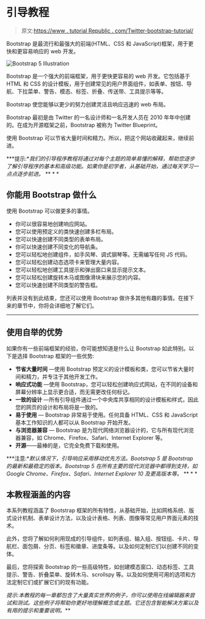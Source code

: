 # 引导教程

> 原文:[https://www . tutorial Republic . com/Twitter-bootstrap-tutorial/](https://www.tutorialrepublic.com/twitter-bootstrap-tutorial/)

Bootstrap 是最流行和最强大的前端(HTML、CSS 和 JavaScript)框架，用于更快和更容易响应的 web 开发。

![Bootstrap 5 Illustration](../Images/349d9cbcff72b1c01928190692f61f2f.png)

Bootstrap 是一个强大的前端框架，用于更快更容易的 web 开发。它包括基于 HTML 和 CSS 的设计模板，用于创建常见的用户界面组件，如表单、按钮、导航、下拉菜单、警告、模态、标签、折叠、传送带、工具提示等等。

Bootstrap 使您能够以更少的努力创建灵活且响应迅速的 web 布局。

Bootstrap 最初是由 Twitter 的一名设计师和一名开发人员在 2010 年年中创建的。在成为开源框架之前，Bootstrap 被称为 Twitter Blueprint。

使用 Bootstrap 可以节省大量时间和精力。所以，把这个网站收藏起来，继续前进。

 ***提示:**我们的引导程序教程将通过对每个主题的简单易懂的解释，帮助您逐步了解引导程序的基本和高级功能。如果你是初学者，从基础开始，通过每天学习一点点逐步前进。*  ** * *

## 你能用 Bootstrap 做什么

使用 Bootstrap 可以做更多的事情。

*   你可以很容易地创建响应网站。
*   您可以使用预定义的类快速创建多栏布局。
*   您可以快速创建不同类型的表单布局。
*   你可以快速创建不同变化的导航条。
*   您可以轻松地创建组件，如手风琴、调式钢琴等。无需编写任何 JS 代码。
*   您可以轻松创建动态选项卡来管理大量内容。
*   您可以轻松地创建工具提示和弹出窗口来显示提示文本。
*   您可以轻松创建旋转木马或图像滑块来展示您的内容。
*   您可以快速创建不同类型的警告框。

列表并没有到此结束，您还可以使用 Bootstrap 做许多其他有趣的事情。在接下来的章节中，你将会详细地了解它们。

* * *

## 使用自举的优势

如果你有一些前端框架的经验，你可能想知道是什么让 Bootstrap 如此特别。以下是选择 Bootstrap 框架的一些优势:

*   **节省大量时间** —使用 Bootstrap 预定义的设计模板和类，您可以节省大量时间和精力，并专注于其他开发工作。
*   **响应式功能** —使用 Bootstrap，您可以轻松创建响应式网站，在不同的设备和屏幕分辨率上显示更合适，而无需更改任何标记。
*   **一致的设计** —所有引导组件通过一个中央库共享相同的设计模板和样式，因此您的网页的设计和布局将是一致的。
*   **易于使用** — Bootstrap 非常易于使用。任何具备 HTML、CSS 和 JavaScript 基本工作知识的人都可以从 Bootstrap 开始开发。
*   **与浏览器兼容** — Bootstrap 是为现代网络浏览器设计的，它与所有现代浏览器兼容，如 Chrome、Firefox、Safari、Internet Explorer 等。
*   **开源**——最棒的是，它完全免费下载和使用。

 ***注意:**默认情况下，引导响应采用移动优先方法。Bootstrap 5 是 Bootstrap 的最新和最稳定的版本。Bootstrap 5 在所有主要的现代浏览器中都得到支持，如 Google Chrome、Firefox、Safari、Internet Explorer 10 及更高版本等。*  ** * *

## 本教程涵盖的内容

本系列教程涵盖了 Bootstrap 框架的所有特性，从基础开始，比如网格系统、版式设计机制、表单设计方法，以及设计表格、列表、图像等常见用户界面元素的技术。

此外，您将了解如何利用现成的引导组件，如列表组、输入组、按钮组、卡片、导航栏、面包屑、分页、标签和徽章、进度条等。以及如何定制它们以创建不同的变体。

最后，您将探索 Bootstrap 的一些高级特性，如创建模态窗口、动态标签、工具提示、警告、折叠菜单、旋转木马、scrollspy 等。以及如何使用可用的选项和方法定制它们或扩展它们的现有功能。

 *提示:本教程的每一章都包含了大量真实世界的例子，你可以使用在线编辑器来尝试和测试。这些例子将帮助你更好地理解概念或主题。它还包含智能解决方案以及有用的提示和重要说明。***